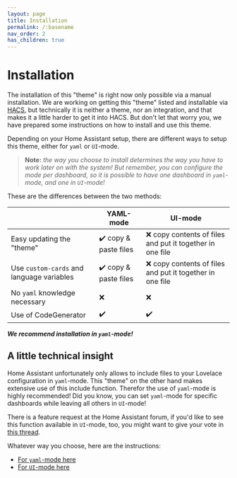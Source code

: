 ```yaml
---
layout: page
title: Installation
permalink: /:basename
nav_order: 2
has_children: true
---
```


# Installation

The installation of this "theme" is right now only possible via a manual installation. We are working on getting this "theme" listed and installable via [HACS](https://hacs.xyz), but technically it is neither a theme, nor an integration, and that makes it a little harder to get it into HACS. But don't let that worry you, we have prepared some instructions on how to install and use this theme. 

Depending on your Home Assistant setup, there are different ways to setup this theme, either for `yaml` or `UI`-mode.  

> **Note:** *the way you choose to install determines the way you have to work later on with the system! But remember, you can configure the mode per dashboard, so it is possible to have one dashboard in `yaml`-mode, and one in `UI`-mode!* 

These are the differences between the two methods:

||YAML-mode|UI-mode|
|---|---|---|
|Easy updating the "theme"|✔️ copy & paste files|❌ copy contents of files and put it together in one file|
|Use `custom-cards` and language variables|✔️ copy & paste files|❌ copy contents of files and put it together in one file|
|No `yaml` knowledge necessary|❌|❌|
|Use of CodeGenerator|✔️|✔️|

***We recommend installation in `yaml`-mode!***

## A little technical insight  
Home Assistant unfortunately only allows to include files to your Lovelace configuration in `yaml`-mode. This "theme" on the other hand makes extensive use of this include function. Therefor the use of `yaml`-mode is highly recommended! Did you know, you can set `yaml`-mode for specific dashboards while leaving all others in `UI`-mode!
 
There is a feature request at the Home Assistant forum, if you'd like to see this function available in `UI`-mode, too, you might want to give your vote in [this thread](https://community.home-assistant.io/t/ability-to-use-include-directives-in-ui-editor/336167?u=paddy0174). 

Whatever way you choose, here are the instructions:  

* [For `yaml`-mode here](/installation/yaml-mode)  
* [For `UI`-mode here](/installation//ui-mode)

